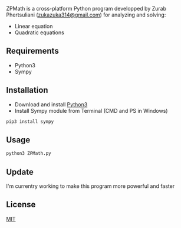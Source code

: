 ZPMath is a cross-platform Python program developped by Zurab Phertsuliani (zukazuka314@gmail.com) for analyzing and solving:
- Linear equation
- Quadratic equations
## Requirements
 * Python3
 * Sympy
## Installation
 * Download and install [Python3](https://www.python.org/)
 * Install Sympy module from Terminal (CMD and PS in Windows)
```bash
pip3 install sympy
```
## Usage
```bash
python3 ZPMath.py
``` 
## Update
I'm currentry working to make this program more powerful and faster
## License
[MIT](https://choosealicense.com/licenses/mit/)
